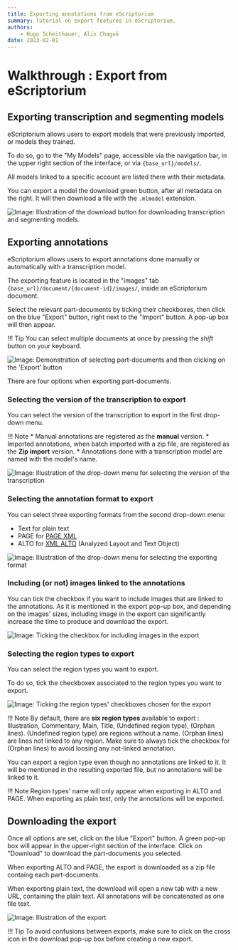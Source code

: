 ```yaml
---
title: Exporting annotations from eScriptorium
summary: Tutorial on export features in eScriptorium.
authors:
    - Hugo Scheithauer, Alix Chagué
date: 2023-02-01
---
```


# Walkthrough : Export from eScriptorium

## Exporting transcription and segmenting models

eScriptorium allows users to export models that were previously imported, or models they trained. 

To do so, go to the "My Models" page, accessible via the navigation bar, in the upper right section of the interface, or via `{base_url}/models/`.

All models linked to a specific account are listed there with their metadata.

You can export a model the download green button, after all metadata on the right. It will then download a file with the `.mlmodel` extension.

![Image: Illustration of the download button for downloading transcription and segmenting models.](img/export/escriptorium_export_model.png)

## Exporting annotations

eScriptorium allows users to export annotations done manually or automatically with a transcription model. 

The exporting feature is located in the "images" tab `{base_url}/document/{document-id}/images/`, inside an eScriptorium document. 

Select the relevant part-documents by ticking their checkboxes, then click on the blue "Export" button, right next to the "Import" button. A pop-up box will then appear.

!!! Tip
    You can select multiple documents at once by pressing the _shift_ button on your keyboard.
    
![Image: Demonstration of selecting part-documents and then clicking on the 'Export' button](img/export/escriptorium_export_select_partdocuments.gif)

There are four options when exporting part-documents.

### Selecting the version of the transcription to export

You can select the version of the transcription to export in the first drop-down menu. 

!!! Note
    * Manual annotations are registered as the __manual__ version.
    * Imported annotations, when batch imported with a zip file, are registered as the __Zip import__ version.
    * Annotations done with a transcription model are named with the model's name.
    
![Image: Illustration of the drop-down menu for selecting the version of the transcription](img/export/escriptorium_export_transcription_version.gif)

### Selecting the annotation format to export

You can select three exporting formats from the second drop-down menu:
* Text for plain text   
* PAGE for [PAGE XML](http://www.primaresearch.org/publications/ICPR2010_Pletschacher_PAGE)
* ALTO for [XML ALTO](https://www.loc.gov/standards/alto/) (Analyzed Layout and Text Object)
    
![Image: Illustration of the drop-down menu for selecting the exporting format](img/export/escriptorium_export_format.gif)

### Including (or not) images linked to the annotations

You can tick the checkbox if you want to include images that are linked to the annotations. As it is mentioned in the export pop-up box, and depending on the images' sizes, including image in the export can significantly increase the time to produce and download the export.

![Image: Ticking the checkbox for including images in the export](img/export/escriptorium_export_include_images.gif)

### Selecting the region types to export

You can select the region types you want to export. <!-- todo: add link to the subsection about segment version -->

To do so, tick the checkboxex associated to the region types you want to export. 

![Image: Ticking the region types' checkboxes chosen for the export](img/export/escriptorium_export_region_types.gif)

!!! Note
    By default, there are __six region types__ available to export : Illustration, Commentary, Main, Title, (Undefined region type), (Orphan lines). (Undefined region type) are regions without a name. (Orphan lines) are lines not linked to any region. Make sure to always tick the checkbox for (Orphan lines) to avoid loosing any not-linked annotation.
    
You can export a region type even though no annotations are linked to it. It will be mentioned in the resulting exported file, but no annotations will be linked to it. 

!!! Note
    Region types' name will only appear when exporting in ALTO and PAGE. When exporting as plain text, only the annotations will be exported.

## Downloading the export

Once all options are set, click on the blue "Export" button. A green pop-up box will appear in the upper-right section of the interface. Click on "Download" to download the part-documents you selected.

When exporting ALTO and PAGE, the export is downloaded as a zip file containg each part-documents.

When exporting plain text, the download will open a new tab with a new URL, containing the plain text. All annotations will be concatenated as one file text.

![Image: Illustration of the export](img/export/escriptorium_export_download.png)

!!! Tip
    To avoid confusions between exports, make sure to click on the cross icon in the download pop-up box before creating a new export.

